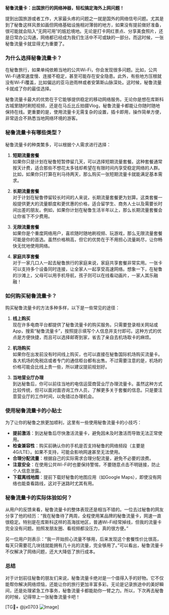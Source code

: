 **秘鲁流量卡：出国旅行的网络神器，轻松搞定海外上网问题！**

提到出国旅游或者工作，大家最头疼的问题之一就是国外的网络信号问题。尤其是到了秘鲁这样风景如画但网络基础设施相对薄弱的地方，如果没有提前做好准备，很可能就会陷入“无网可用”的尴尬境地。无论是打卡网红景点、分享美食照片，还是日常办公沟通，网络都已经成为我们生活中不可或缺的一部分。而这时候，一张秘鲁流量卡就显得尤为重要了。

### 为什么选择秘鲁流量卡？

在秘鲁旅行，如果单纯依赖当地的公共Wi-Fi，你会发现很多问题。比如，公共Wi-Fi通常速度慢、连接不稳定，甚至可能存在安全隐患。此外，有些地方压根就没有Wi-Fi覆盖，比如偏远的亚马逊雨林或者安第斯山脉深处。这时候，秘鲁流量卡就成了你的最佳选择。

秘鲁流量卡最大的优势在于它能够提供稳定的移动网络服务。无论你是想在库斯科古城里随时刷短视频，还是在马丘比丘拍摄Vlog，秘鲁流量卡都能让你随时随地保持在线。更重要的是，使用流量卡无需复杂的设置，插卡即用，操作简单方便，非常适合不熟悉当地网络环境的游客。

### 秘鲁流量卡有哪些类型？

秘鲁流量卡的种类繁多，可以根据个人需求进行选择：

1. **短期流量套餐**  
   如果你只是计划在秘鲁短暂停留几天，可以选择短期流量套餐。这种套餐通常按天计费，适合那些不想花太多钱却希望在有限时间内享受稳定网络的人群。比如，如果你只打算在利马待两天，那么购买一张短期流量卡就能满足基本需求。

2. **长期流量套餐**  
   对于计划在秘鲁停留较长时间的人来说，长期流量套餐更为划算。这类套餐一般提供更大的流量额度和更优惠的价格，适合留学生、商务人士以及需要长时间出差的朋友。例如，如果你计划在秘鲁生活半年以上，那么长期流量套餐会让你省下不少费用。

3. **无限流量套餐**  
   如果你是个重度网络用户，喜欢随时随地刷视频、玩游戏，那么无限流量套餐可能是你的首选。虽然价格稍高，但它的优势在于不用担心流量耗尽，让你畅快无忧地使用网络。

4. **家庭共享套餐**  
   对于一家几口人一起去秘鲁旅行的家庭来说，家庭共享套餐非常实用。一张卡可以支持多个设备同时连接，让全家人一起享受高速网络。想象一下，在秘鲁的沙滩上，父母可以用手机导航，孩子则可以在线看动画片，一家人其乐融融！

### 如何购买秘鲁流量卡？

购买秘鲁流量卡的方法多种多样，以下是一些常见的途径：

1. **线上购买**  
   现在许多电商平台都提供了秘鲁流量卡的购买服务。只需要登录相关网站或App，搜索“秘鲁流量卡”，按照提示填写个人信息并支付即可。这种方式的优点是方便快捷，而且可以选择邮寄到家，省去了亲自去机场取卡的麻烦。

2. **机场购买**  
   如果你在出发前没有时间线上购买，也可以直接在秘鲁国际机场购买流量卡。各大机场的免税店或者专门的通信柜台都有出售。不过需要注意的是，机场的价格可能会比线上贵一些，所以建议提前规划好。

3. **当地营业厅办理**  
   到达秘鲁后，你可以前往当地的电信运营商营业厅办理流量卡。虽然这种方式比较传统，但可以面对面咨询工作人员，了解更多关于套餐的信息。只是要注意营业厅的工作时间，以免错过办理机会。

### 使用秘鲁流量卡的小贴士

为了让你的秘鲁之旅更加顺利，这里有一些使用秘鲁流量卡的小技巧：

- **提前激活**：到达秘鲁后尽快激活流量卡，避免因未及时激活而导致无法正常使用。
- **检查兼容性**：购买前确认你的手机是否支持秘鲁的网络频段（主要是4G/LTE）。如果不支持，可能会影响网速甚至无法使用。
- **合理分配流量**：根据自己的实际需求合理分配流量，避免不必要的浪费。
- **注意安全**：在使用公共Wi-Fi时也要保持警惕，不要随意点击不明链接，防止个人信息泄露。
- **下载离线地图**：提前下载好秘鲁的地图应用（如Google Maps），即使没有网络也能查看路线，这对于迷路时尤其有用。

### 秘鲁流量卡的实际体验如何？

从用户的反馈来看，秘鲁流量卡的整体表现还是相当不错的。一位去过秘鲁的网友分享了他的经历：“我在秘鲁待了两周，全程使用某品牌的秘鲁流量卡，网速一直很稳定。特别是在库斯科这样的高海拔地区，普通Wi-Fi经常掉线，但我的流量卡完全没有问题。拍照发朋友圈、看视频都没压力，真的很方便。”

另一位用户则表示：“我一开始担心流量不够用，后来发现这个套餐性价比很高，每天只需要花几块钱就能拥有几十兆的流量，完全够用了。”可以看出，秘鲁流量卡不仅解决了网络问题，还大大降低了旅行成本。

### 总结

对于计划前往秘鲁的朋友们来说，秘鲁流量卡绝对是一个值得入手的好物。它不仅能帮你解决网络烦恼，还能让你的旅行更加丰富多彩。无论是记录旅途中的美好瞬间，还是处理紧急工作事务，秘鲁流量卡都能助你一臂之力。所以，下次再去秘鲁的时候，记得带上一张秘鲁流量卡吧！

[TG💪+ @jx0703 ![Image](https://github.com/user-attachments/assets/dbca1d08-cadb-493c-b0ec-ad6f7a83f270)]
